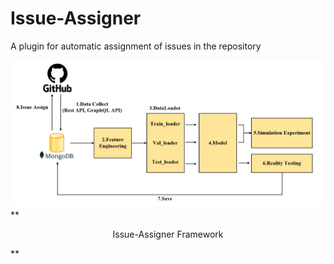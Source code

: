 # Issue-Assigner
A plugin for automatic assignment of issues in the repository
<div align=center>
<img src="issueassign_framework.png" width="650px">
</div>
**<p align="center">Issue-Assigner Framework</p>**
